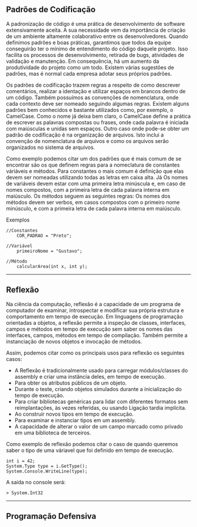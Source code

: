 ## Padrões de Codificação

A padronização de código é uma prática de desenvolvimento de software extensivamente aceita. A sua necessidade vem da importância de criação de um ambiente altamente colaborativo entre os desenvolvedores. Quando definimos padrões e boas práticas, garantimos que todos da equipe conseguirão ter o mínimo de entendimento do código daquele projeto. Isso facilita os processos de desenvolvimento, retirada de bugs, atividades de validação e manutenção. Em consequência, há um aumento da produtividade do projeto como um todo. Existem várias sugestões de padrões, mas é normal cada empresa adotar seus próprios padrões.

Os padrões de codificação trazem regras a respeito de como descrever comentários, realizar a identação e utilizar espaços em brancos dentro de um código. Também possuímos as convenções de nomenclatura, onde cada contexto deve ser nomeado seguindo algumas regras. Existem alguns padrões bem conhecidos e bastante utilizados como, por exemplo, o CamelCase. Como o nome já deixa bem claro, o CamelCase define a prática de escrever as palavras compostas ou frases, onde cada palavra é iniciada com maiúsculas e unidas sem espaços. Outro caso onde pode-se obter um padrão de codificação é na organização de arquivos. Isto inclui a convenção de nomenclatura de arquivos e como os arquivos serão organizados no sistema de arquivos.

Como exemplo podemos citar um dos padrões que é mais comum de se encontrar são os que definem regras para a nomeclatura de constantes váriáveis e métodos. Para constantes o mais comum é definição que elas devem ser nomeadas utilizando todas as letras em caixa alta. Já Os nomes de variáveis devem estar com uma primeira letra minúscula e, em caso de nomes compostos, com a primeira letra de cada palavra interna em maiúsculo. Os métodos seguem as seguintes regras: Os nomes dos métodos devem ser verbos, em casos compostos com o primeiro nome minúsculo, e com a primeira letra de cada palavra interna em maiúsculo. 

Exemplos
```
//Constantes
    COR_PADRAO = "Preto";

//Variável
    primeiroNome = "Gustavo";

//Método
    calcularArea(int x, int y);
```
---
## Reflexão

Na ciência da computação, reflexão é a capacidade de um programa de computador de examinar, introspectar e modificar sua própria estrutura e comportamento em tempo de execução. Em linguagens de programação orientadas a objetos, a reflexão permite a inspeção de classes, interfaces, campos e métodos em tempo de execução sem saber os nomes das interfaces, campos, métodos em tempo de compilação. Também permite a instanciação de novos objetos e invocação de métodos.

Assim, podemos citar como os principais usos para  reflexão os seguintes casos:
- A Reflexão é tradicionalmente usado para carregar módulos/classes do assembly e criar uma instância deles, em tempo de execução.
- Para obter os atributos públicos de um objeto.
- Durante o teste, criando objetos simulados durante a inicialização do tempo de execução.
- Para criar bibliotecas genéricas para lidar com diferentes formatos sem reimplantações, às vezes referidas, ou usando Ligação tardia implícita.
- Ao construir novos tipos em tempo de execução.
- Para examinar e instanciar tipos em um assembly.
- A capacidade de alterar o valor de um campo marcado como privado em uma biblioteca de terceiros.

Como exemplo de reflexão podemos citar o caso de quando queremos saber o tipo de uma váriavel que foi definido em tempo de execução.

```
int i = 42;  
System.Type type = i.GetType();  
System.Console.WriteLine(type);
```
A saída no console será:
```
> System.Int32
```
----
## Programação Defensiva

